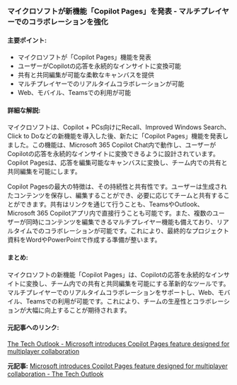 ### マイクロソフトが新機能「Copilot Pages」を発表 - マルチプレイヤーでのコラボレーションを強化

#### 主要ポイント:
- マイクロソフトが「Copilot Pages」機能を発表
- ユーザーがCopilotの応答を永続的なインサイトに変換可能
- 共有と共同編集が可能な柔軟なキャンバスを提供
- マルチプレイヤーでのリアルタイムコラボレーションが可能
- Web、モバイル、Teamsでの利用が可能

#### 詳細な解説:
マイクロソフトは、Copilot + PCs向けにRecall、Improved Windows Search、Click to Doなどの新機能を導入した後、新たに「Copilot Pages」機能を発表しました。この機能は、Microsoft 365 Copilot Chat内で動作し、ユーザーがCopilotの応答を永続的なインサイトに変換できるように設計されています。Copilot Pagesは、応答を編集可能なキャンバスに変換し、チーム内での共有と共同編集を可能にします。

Copilot Pagesの最大の特徴は、その持続性と共有性です。ユーザーは生成されたコンテンツを保存し、編集することができ、必要に応じてチームと共有することができます。共有はリンクを通じて行うことも、TeamsやOutlook、Microsoft 365 Copilotアプリ内で直接行うことも可能です。また、複数のユーザーが同時にコンテンツを編集できるマルチプレイヤー機能も備えており、リアルタイムでのコラボレーションが可能です。これにより、最終的なプロジェクト資料をWordやPowerPointで作成する準備が整います。

#### まとめ:
マイクロソフトの新機能「Copilot Pages」は、Copilotの応答を永続的なインサイトに変換し、チーム内での共有と共同編集を可能にする革新的なツールです。マルチプレイヤーでのリアルタイムコラボレーションをサポートし、Web、モバイル、Teamsでの利用が可能です。これにより、チームの生産性とコラボレーションが大幅に向上することが期待されます。

#### 元記事へのリンク:
[The Tech Outlook - Microsoft introduces Copilot Pages feature designed for multiplayer collaboration](https://www.thetechoutlook.com/software-apps/microsoft-introduces-copilot-pages-feature-designed-for-multiplayer-collaboration/)

**元記事:** [Microsoft introduces Copilot Pages feature designed for multiplayer collaboration - The Tech Outlook](https://www.thetechoutlook.com/new-release/software-apps/microsoft-introduces-copilot-pages-feature-designed-for-multiplayer-collaboration/)